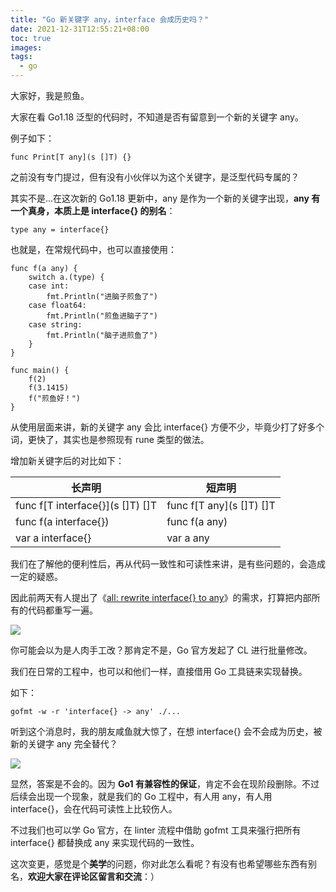 ```yaml
---
title: "Go 新关键字 any，interface 会成历史吗？"
date: 2021-12-31T12:55:21+08:00
toc: true
images:
tags: 
  - go
---
```


大家好，我是煎鱼。

大家在看 Go1.18 泛型的代码时，不知道是否有留意到一个新的关键字 any。

例子如下：

```golang
func Print[T any](s []T) {}
```

之前没有专门提过，但有没有小伙伴以为这个关键字，是泛型代码专属的？

其实不是...在这次新的 Go1.18 更新中，any 是作为一个新的关键字出现，**any 有一个真身，本质上是 interface{} 的别名**：

```golang
type any = interface{}
```

也就是，在常规代码中，也可以直接使用：

```golang
func f(a any) {
	switch a.(type) {
	case int:
		fmt.Println("进脑子煎鱼了")
	case float64:
		fmt.Println("煎鱼进脑子了")
	case string:
		fmt.Println("脑子进煎鱼了")
	}
}

func main() {
	f(2)
	f(3.1415)
	f("煎鱼好！")
}
```

从使用层面来讲，新的关键字 any 会比 interface{} 方便不少，毕竟少打了好多个词，更快了，其实也是参照现有 rune 类型的做法。

增加新关键字后的对比如下：

| 长声明    |  短声明   |
| --- | --- |
|  func f[T interface{}](s []T) []T	   |  func f[T any](s []T) []T
  func f(a interface{})	 | func f(a any)
 |  var a interface{}	   |  var a any   |

我们在了解他的便利性后，再从代码一致性和可读性来讲，是有些问题的，会造成一定的疑惑。

因此前两天有人提出了《[all: rewrite interface{} to any](https://github.com/golang/go/issues/49884)》的需求，打算把内部所有的代码都重写一遍。

![](https://files.mdnice.com/user/3610/06687ddd-e224-4499-892b-3869ee1fc1d0.png)

你可能会以为是人肉手工改？那肯定不是，Go 官方发起了 CL 进行批量修改。

我们在日常的工程中，也可以和他们一样，直接借用 Go 工具链来实现替换。

如下：

```golang
gofmt -w -r 'interface{} -> any' ./...
```

听到这个消息时，我的朋友咸鱼就大惊了，在想 interface{} 会不会成为历史，被新的关键字 any 完全替代？

![](https://files.mdnice.com/user/3610/41a70c0c-284c-44c7-9b15-a1ee37545424.png)

显然，答案是不会的。因为 **Go1 有兼容性的保证**，肯定不会在现阶段删除。不过后续会出现一个现象，就是我们的 Go 工程中，有人用 any，有人用 interface{}，会在代码可读性上比较伤人。

不过我们也可以学 Go 官方，在 linter 流程中借助 gofmt 工具来强行把所有 interface{} 都替换成 any 来实现代码的一致性。 

这次变更，感觉是个**美学**的问题，你对此怎么看呢？有没有也希望哪些东西有别名，**欢迎大家在评论区留言和交流**：）